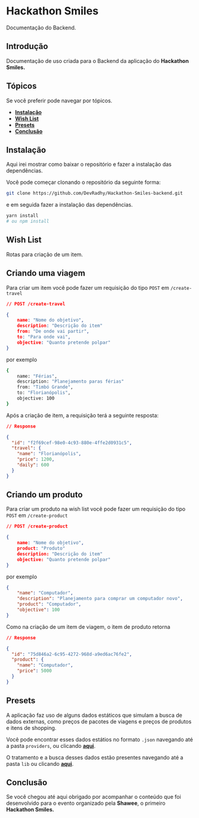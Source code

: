 # Hackathon Smiles

Documentação do Backend.

## Introdução

Documentação de uso criada para o Backend da aplicação do **Hackathon Smiles.**

## Tópicos

Se você preferir pode navegar por tópicos.

* **[Instalação](#instalação)**
* **[Wish List](#wish-list)**
* **[Presets](#presets)**
* **[Conclusão](#conclusão)**

## Instalação

Aqui irei mostrar como baixar o repositório e fazer a instalação das dependências.

Você pode começar clonando o repositório da seguinte forma:

```bash
git clone https://github.com/DevRadhy/Hackathon-Smiles-backend.git
```

e em seguida fazer a instalação das dependências.

```bash
yarn install
# ou npm install
```

## Wish List

Rotas para criação de um item.

## Criando uma viagem

Para criar um item você pode fazer um requisição do tipo `POST` em `/create-travel` 

```json
// POST /create-travel

{
	name: "Nome do objetivo",
	description: "Descrição do item"
	from: "De onde vai partir",
	to: "Para onde vai",
	objective: "Quanto pretende polpar"
}
```

por exemplo

```bash
{
	name: "Férias",
	description: "Planejamento paras férias"
	from: "Timbó Grande",
	to: "Florianópolis",
	objective: 100
}
```

Após a criação de item, a requisição terá a seguinte resposta:

```json
// Response

{
  "id": "f2f69cef-98e0-4c93-880e-4ffe2d0931c5",
  "travel": {
    "name": "Florianópolis",
    "price": 1200,
    "daily": 600
  }
}
```

## Criando um produto

Para criar um produto na wish list você pode fazer um requisição do tipo `POST` em `/create-product`

```json
// POST /create-product

{
	name: "Nome do objetivo",
	product: "Produto"
	description: "Descrição do item"
	objective: "Quanto pretende polpar"
}
```

por exemplo

```json
{
	"name": "Computador",
	"description": "Planejamento para comprar um computador novo",
	"product": "Computador",
	"objective": 100
}
```

Como na criação de um item de viagem, o item de produto retorna

```json
// Response

{
  "id": "75d846a2-6c95-4272-968d-a9ed6ac76fe2",
  "product": {
    "name": "Computador",
    "price": 5000
  }
}
```

## Presets

A aplicação faz uso de alguns dados estáticos que simulam a busca de dados externas, como preços de pacotes de viagens e preços de produtos e itens de shopping.

Você pode encontrar esses dados estátios no formato `.json` navegando até a pasta `providers`, ou clicando **[aqui](/tree/main/src/providers)**.

O tratamento e a busca desses dados estão presentes navegando até a pasta `lib` ou clicando **[aqui](/tree/main/src/lib)**.

## Conclusão

Se você chegou até aqui obrigado por acompanhar o conteúdo que foi desenvolvido para o evento organizado pela **Shawee**, o primeiro **Hackathon Smiles.**